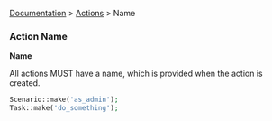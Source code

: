 [Documentation](/docs/documentation.md) > [Actions](/docs/actions.md) > Name

### Action Name

**Name**

All actions MUST have a name, which is provided when the action is created.

```php
Scenario::make('as_admin');
Task::make('do_something');
```